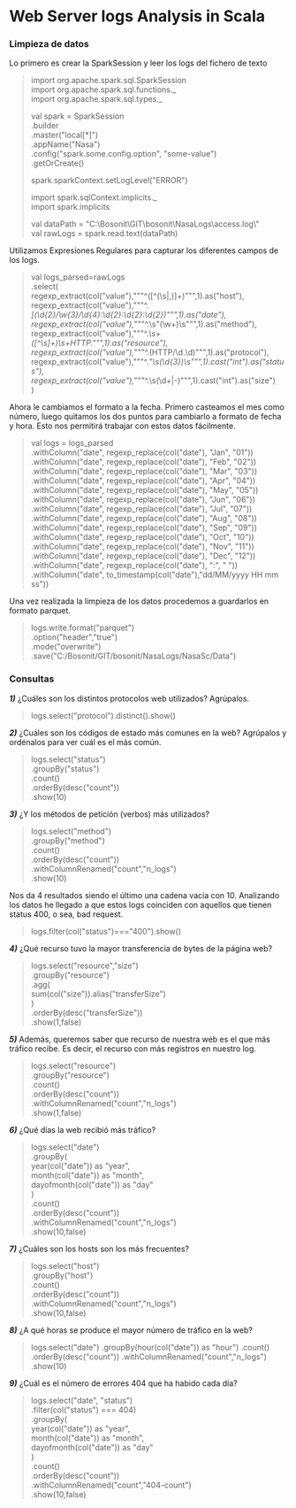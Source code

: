 # Web Server logs Analysis in Scala
### Limpieza de datos

Lo primero es crear la SparkSession y leer los logs del fichero de texto

>import org.apache.spark.sql.SparkSession\
>import org.apache.spark.sql.functions._ \
>import org.apache.spark.sql.types._
> 
> val spark = SparkSession \
    .builder\
    .master("local[*]")\
    .appName("Nasa")\
    .config("spark.some.config.option", "some-value")\
    .getOrCreate()
> 
>spark.sparkContext.setLogLevel("ERROR")
>
>import spark.sqlContext.implicits._\
import spark.implicits
> 
>val dataPath = "C:\\Bosonit\\GIT\\bosonit\\NasaLogs\\access.log\\"\
val rawLogs = spark.read.text(dataPath)

Utilizamos Expresiones Regulares para capturar los diferentes campos de los logs.

>val logs_parsed=rawLogs\
.select(\
regexp_extract(col("value"),"""^([^(\s|,)]+)""",1).as("host"),\
regexp_extract(col("value"),"""^.*\[(\d{2}/\w{3}/\d{4}:\d{2}:\d{2}:\d{2})""",1).as("date"),\
regexp_extract(col("value"),"""^.*\s\"(\w+)\s""",1).as("method"),\
regexp_extract(col("value"),"""^.*\s+([^\s]+)\s+HTTP.""",1).as("resource"),\
regexp_extract(col("value"),"""^.*(HTTP/\d\.\d)""",1).as("protocol"),\
regexp_extract(col("value"),"""^.*\"\s(\d{3})\s""",1).cast("int").as("status"),\
regexp_extract(col("value"),"""^.*\s(\d+|-)""",1).cast("int").as("size")\
)

Ahora le cambiamos el formato a la fecha. Primero casteamos el mes como número, luego quitamos los dos puntos para cambiarlo a formato de fecha y hora. Esto nos permitirá trabajar con estos datos fácilmente.

>val logs = logs_parsed\
.withColumn("date", regexp_replace(col("date"), "Jan", "01"))\
.withColumn("date", regexp_replace(col("date"), "Feb", "02"))\
.withColumn("date", regexp_replace(col("date"), "Mar", "03"))\
.withColumn("date", regexp_replace(col("date"), "Apr", "04"))\
.withColumn("date", regexp_replace(col("date"), "May", "05"))\
.withColumn("date", regexp_replace(col("date"), "Jun", "06"))\
.withColumn("date", regexp_replace(col("date"), "Jul", "07"))\
.withColumn("date", regexp_replace(col("date"), "Aug", "08"))\
.withColumn("date", regexp_replace(col("date"), "Sep", "09"))\
.withColumn("date", regexp_replace(col("date"), "Oct", "10"))\
.withColumn("date", regexp_replace(col("date"), "Nov", "11"))\
.withColumn("date", regexp_replace(col("date"), "Dec", "12"))\
.withColumn("date", regexp_replace(col("date"), ":", " "))\
.withColumn("date", to_timestamp(col("date"),"dd/MM/yyyy HH mm ss"))

Una vez realizada la limpieza de los datos procedemos a guardarlos en formato parquet.

>logs.write.format("parquet")\
.option("header","true")\
.mode("overwrite")\
.save("C:/Bosonit/GIT/bosonit/NasaLogs/NasaSc/Data")

### Consultas

***1)*** ¿Cuáles son los distintos protocolos web utilizados? Agrúpalos.

>logs.select("protocol").distinct().show()

***2)*** ¿Cuáles son los códigos de estado más comunes en la web? Agrúpalos y ordénalos
para ver cuál es el más común.

>logs.select("status")\
.groupBy("status")\
.count()\
.orderBy(desc("count"))\
.show(10)

***3)*** ¿Y los métodos de petición (verbos) más utilizados?

>logs.select("method")\
.groupBy("method")\
.count()\
.orderBy(desc("count"))\
.withColumnRenamed("count","n_logs")\
.show(10)

Nos da 4 resultados siendo el último una cadena vacía con 10. Analizando los datos he llegado a que estos logs coinciden con aquellos que tienen status 400, o sea, bad request.

>logs.filter(col("status")==="400").show()

***4)*** ¿Qué recurso tuvo la mayor transferencia de bytes de la página web?

>logs.select("resource","size")\
.groupBy("resource")\
.agg(\
sum(col("size")).alias("transferSize")\
)\
.orderBy(desc("transferSize"))\
.show(1,false)

***5)*** Además, queremos saber que recurso de nuestra web es el que más tráfico recibe. Es
decir, el recurso con más registros en nuestro log.

>logs.select("resource")\
.groupBy("resource")\
.count()\
.orderBy(desc("count"))\
.withColumnRenamed("count","n_logs")\
.show(1,false)

***6)*** ¿Qué días la web recibió más tráfico?

>logs.select("date")\
.groupBy(\
year(col("date")) as "year",\
month(col("date")) as "month",\
dayofmonth(col("date")) as "day"\
)\
.count()\
.orderBy(desc("count"))\
.withColumnRenamed("count","n_logs")\
.show(10,false)

***7)*** ¿Cuáles son los hosts son los más frecuentes?

>logs.select("host")\
.groupBy("host")\
.count()\
.orderBy(desc("count"))\
.withColumnRenamed("count","n_logs")\
.show(10,false)

***8)*** ¿A qué horas se produce el mayor número de tráfico en la web?

>logs.select("date")
.groupBy(hour(col("date")) as "hour")
.count()
.orderBy(desc("count"))
.withColumnRenamed("count","n_logs")
.show(10)

***9)*** ¿Cuál es el número de errores 404 que ha habido cada día?

>logs.select("date", "status")\
.filter(col("status") === 404)\
.groupBy(\
year(col("date")) as "year",\
month(col("date")) as "month",\
dayofmonth(col("date")) as "day"\
)\
.count()\
.orderBy(desc("count"))\
.withColumnRenamed("count","404-count")\
.show(10,false)